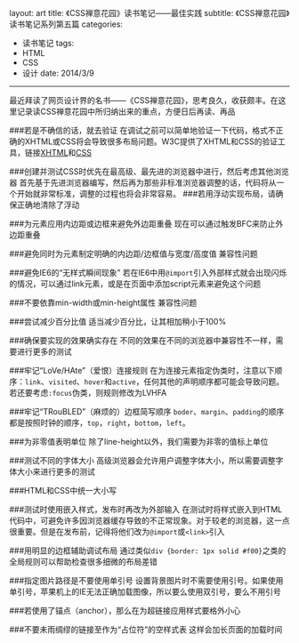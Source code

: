 layout: art
title: 《CSS禅意花园》读书笔记——最佳实践
subtitle: 《CSS禅意花园》读书笔记系列第五篇
categories: 
- 读书笔记
tags: 
- HTML
- CSS
- 设计
date: 2014/3/9
---
最近拜读了网页设计界的名书——《CSS禅意花园》，思考良久，收获颇丰。在这里记录读CSS禅意花园中所归纳出来的重点，方便日后再读、再品

<!-- more -->

###若是不确信的话，就去验证
在调试之前可以简单地验证一下代码，格式不正确的XHTML或CSS将会导致很多布局问题。W3C提供了XHTML和CSS的验证工具，链接[XHTML](http://validator.w3.org)和[CSS](http://jigsaw.w3.org/css-validator/)

###创建并测试CSS时优先在最高级、最先进的浏览器中进行，然后考虑其他浏览器
首先基于先进浏览器编写，然后再为那些非标准浏览器调整的话，代码将从一个开始就非常标准，调整的过程也将会非常容易。
###若用浮动实现布局，请确保正确地清除了浮动

###为元素应用内边距或边框来避免外边距重叠
现在可以通过触发BFC来防止外边距重叠

###避免同时为元素制定明确的内边距/边框值与宽度/高度值
兼容性问题

###避免IE6的“无样式瞬间现象”
若在IE6中用`@import`引入外部样式就会出现闪烁的情况，可以通过link元素，或是在页面中添加script元素来避免这个问题

###不要依靠min-width或min-height属性
兼容性问题

###尝试减少百分比值
适当减少百分比，让其相加稍小于100%

###确保要实现的效果确实存在
不同的效果在不同的浏览器中兼容性不一样，需要进行更多的测试

###牢记“LoVe/HAte”（爱恨）连接规则
在为连接元素指定伪类时，注意以下顺序：`link`、`visited`、`hover`和`active`，任何其他的声明顺序都可能会导致问题。若还要考虑`:focus`伪类，则规则修改为LVHFA

###牢记“TRouBLED”（麻烦的）边框简写顺序
`boder`、`margin`、`padding`的顺序都是按照时钟的顺序，`top`，`right`，`bottom`，`left`。

###为非零值表明单位
除了line-height以外，我们需要为非零的值标上单位

###测试不同的字体大小
高级浏览器会允许用户调整字体大小，所以需要调整字体大小来进行更多的测试

###HTML和CSS中统一大小写

###测试时使用嵌入样式，发布时再改为外部输入
在测试时将样式嵌入到HTML代码中，可避免许多因浏览器缓存导致的不正常现象。对于较老的浏览器，这一点很重要。但是在发布前，记得将他们改为`@import`或`<link>`引入

###用明显的边框辅助调试布局
通过类似`div {border: 1px solid #f00}`之类的全局规则可以帮助检查很多细微的布局差错

###指定图片路径是不要使用单引号
设置背景图片时不需要使用引号。如果使用单引号，苹果机上的IE无法正确加载图像，所以要么使用双引号，要么不用引号

###若使用了锚点（anchor），那么在为超链接应用样式要格外小心

###不要未雨绸缪的链接至作为“占位符”的空样式表
这样会加长页面的加载时间

